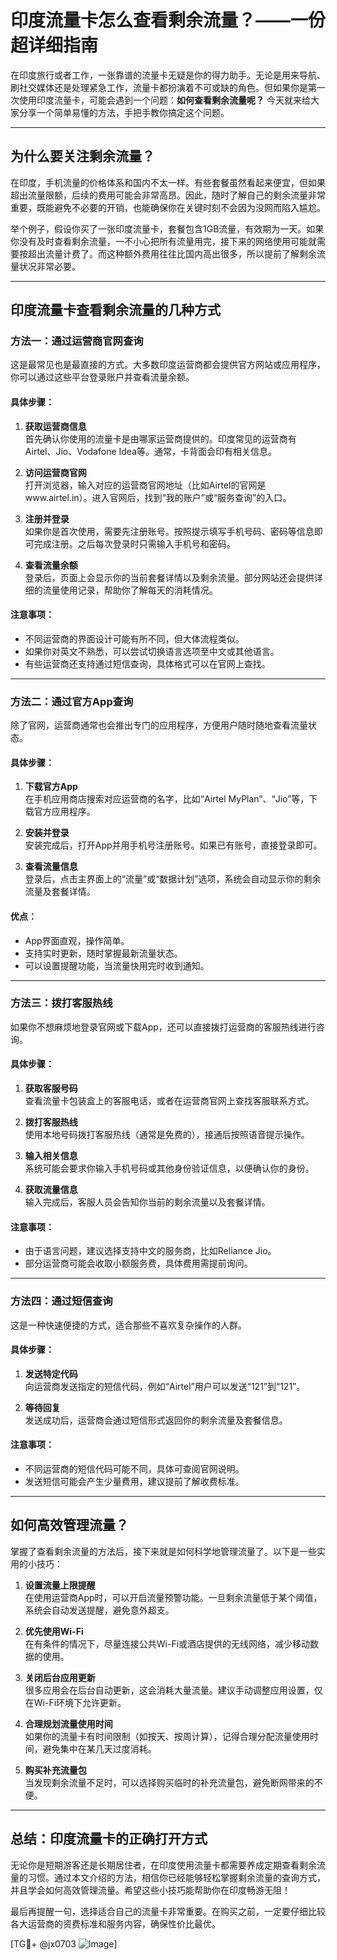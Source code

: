 # 印度流量卡怎么查看剩余流量？——一份超详细指南

在印度旅行或者工作，一张靠谱的流量卡无疑是你的得力助手。无论是用来导航、刷社交媒体还是处理紧急工作，流量卡都扮演着不可或缺的角色。但如果你是第一次使用印度流量卡，可能会遇到一个问题：**如何查看剩余流量呢？** 今天就来给大家分享一个简单易懂的方法，手把手教你搞定这个问题。

---

## **为什么要关注剩余流量？**

在印度，手机流量的价格体系和国内不太一样。有些套餐虽然看起来便宜，但如果超出流量限额，后续的费用可能会非常高昂。因此，随时了解自己的剩余流量非常重要，既能避免不必要的开销，也能确保你在关键时刻不会因为没网而陷入尴尬。

举个例子，假设你买了一张印度流量卡，套餐包含1GB流量，有效期为一天。如果你没有及时查看剩余流量，一不小心把所有流量用完，接下来的网络使用可能就需要按超出流量计费了。而这种额外费用往往比国内高出很多，所以提前了解剩余流量状况非常必要。

---

## **印度流量卡查看剩余流量的几种方式**

### **方法一：通过运营商官网查询**
这是最常见也是最直接的方式。大多数印度运营商都会提供官方网站或应用程序，你可以通过这些平台登录账户并查看流量余额。

#### 具体步骤：
1. **获取运营商信息**  
   首先确认你使用的流量卡是由哪家运营商提供的。印度常见的运营商有Airtel、Jio、Vodafone Idea等。通常，卡背面会印有相关信息。

2. **访问运营商官网**  
   打开浏览器，输入对应的运营商官网地址（比如Airtel的官网是www.airtel.in）。进入官网后，找到“我的账户”或“服务查询”的入口。

3. **注册并登录**  
   如果你是首次使用，需要先注册账号。按照提示填写手机号码、密码等信息即可完成注册。之后每次登录时只需输入手机号和密码。

4. **查看流量余额**  
   登录后，页面上会显示你的当前套餐详情以及剩余流量。部分网站还会提供详细的流量使用记录，帮助你了解每天的消耗情况。

#### 注意事项：
- 不同运营商的界面设计可能有所不同，但大体流程类似。
- 如果你对英文不熟悉，可以尝试切换语言选项至中文或其他语言。
- 有些运营商还支持通过短信查询，具体格式可以在官网上查找。

---

### **方法二：通过官方App查询**
除了官网，运营商通常也会推出专门的应用程序，方便用户随时随地查看流量状态。

#### 具体步骤：
1. **下载官方App**  
   在手机应用商店搜索对应运营商的名字，比如“Airtel MyPlan”、“Jio”等，下载官方应用程序。

2. **安装并登录**  
   安装完成后，打开App并用手机号注册账号。如果已有账号，直接登录即可。

3. **查看流量信息**  
   登录后，点击主界面上的“流量”或“数据计划”选项，系统会自动显示你的剩余流量及套餐详情。

#### 优点：
- App界面直观，操作简单。
- 支持实时更新，随时掌握最新流量状态。
- 可以设置提醒功能，当流量快用完时收到通知。

---

### **方法三：拨打客服热线**
如果你不想麻烦地登录官网或下载App，还可以直接拨打运营商的客服热线进行咨询。

#### 具体步骤：
1. **获取客服号码**  
   查看流量卡包装盒上的客服电话，或者在运营商官网上查找客服联系方式。

2. **拨打客服热线**  
   使用本地号码拨打客服热线（通常是免费的），接通后按照语音提示操作。

3. **输入相关信息**  
   系统可能会要求你输入手机号码或其他身份验证信息，以便确认你的身份。

4. **获取流量信息**  
   输入完成后，客服人员会告知你当前的剩余流量以及套餐详情。

#### 注意事项：
- 由于语言问题，建议选择支持中文的服务商，比如Reliance Jio。
- 部分运营商可能会收取小额服务费，具体费用需提前询问。

---

### **方法四：通过短信查询**
这是一种快速便捷的方式，适合那些不喜欢复杂操作的人群。

#### 具体步骤：
1. **发送特定代码**  
   向运营商发送指定的短信代码，例如“Airtel”用户可以发送“121”到“121”。

2. **等待回复**  
   发送成功后，运营商会通过短信形式返回你的剩余流量及套餐信息。

#### 注意事项：
- 不同运营商的短信代码可能不同，具体可查阅官网说明。
- 发送短信可能会产生少量费用，建议提前了解收费标准。

---

## **如何高效管理流量？**

掌握了查看剩余流量的方法后，接下来就是如何科学地管理流量了。以下是一些实用的小技巧：

1. **设置流量上限提醒**  
   在使用运营商App时，可以开启流量预警功能。一旦剩余流量低于某个阈值，系统会自动发送提醒，避免意外超支。

2. **优先使用Wi-Fi**  
   在有条件的情况下，尽量连接公共Wi-Fi或酒店提供的无线网络，减少移动数据的使用。

3. **关闭后台应用更新**  
   很多应用会在后台自动更新，这会消耗大量流量。建议手动调整应用设置，仅在Wi-Fi环境下允许更新。

4. **合理规划流量使用时间**  
   如果你的流量卡有时间限制（如按天、按周计算），记得合理分配流量使用时间，避免集中在某几天过度消耗。

5. **购买补充流量包**  
   当发现剩余流量不足时，可以选择购买临时的补充流量包，避免断网带来的不便。

---

## **总结：印度流量卡的正确打开方式**

无论你是短期游客还是长期居住者，在印度使用流量卡都需要养成定期查看剩余流量的习惯。通过本文介绍的方法，相信你已经能够轻松掌握剩余流量的查询方式，并且学会如何高效管理流量。希望这些小技巧能帮助你在印度畅游无阻！

最后再提醒一句，选择适合自己的流量卡非常重要。在购买之前，一定要仔细比较各大运营商的资费标准和服务内容，确保性价比最优。

[TG💪+ @jx0703 ![Image](https://github.com/user-attachments/assets/dbca1d08-cadb-493c-b0ec-ad6f7a83f270)]